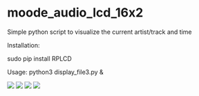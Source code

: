# moode_audio_lcd_16x2
Simple python script to visualize the current artist/track and time

Installation:

sudo pip install RPLCD

Usage:
python3 display_file3.py &

<img src="https://imgur.com/TkxzTrN.jpg">
<img src="https://imgur.com/gPqfYGB.jpg">
<img src="https://imgur.com/xpOTsBv">
<img src="https://imgur.com/f9ZZRaQ">

